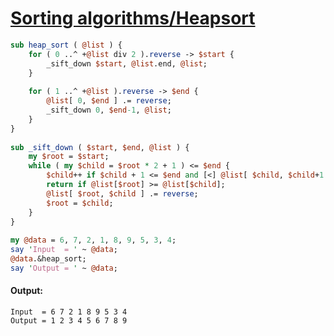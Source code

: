 [1]: https://rosettacode.org/wiki/Sorting_algorithms/Heapsort

# [Sorting algorithms/Heapsort][1]

```perl
sub heap_sort ( @list ) {
    for ( 0 ..^ +@list div 2 ).reverse -> $start {
        _sift_down $start, @list.end, @list;
    }
 
    for ( 1 ..^ +@list ).reverse -> $end {
        @list[ 0, $end ] .= reverse;
        _sift_down 0, $end-1, @list;
    }
}
 
sub _sift_down ( $start, $end, @list ) {
    my $root = $start;
    while ( my $child = $root * 2 + 1 ) <= $end {
        $child++ if $child + 1 <= $end and [<] @list[ $child, $child+1 ];
        return if @list[$root] >= @list[$child];
        @list[ $root, $child ] .= reverse;
        $root = $child;
    }
}
 
my @data = 6, 7, 2, 1, 8, 9, 5, 3, 4;
say 'Input  = ' ~ @data;
@data.&heap_sort;
say 'Output = ' ~ @data;
```

#### Output:
```
Input  = 6 7 2 1 8 9 5 3 4
Output = 1 2 3 4 5 6 7 8 9
```